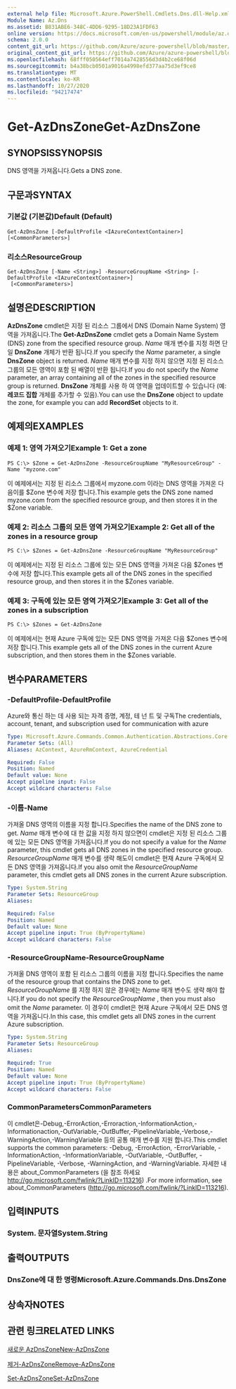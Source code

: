 ```yaml
---
external help file: Microsoft.Azure.PowerShell.Cmdlets.Dns.dll-Help.xml
Module Name: Az.Dns
ms.assetid: B831ABE6-348C-4DD6-9295-18D23A1FDF63
online version: https://docs.microsoft.com/en-us/powershell/module/az.dns/get-azdnszone
schema: 2.0.0
content_git_url: https://github.com/Azure/azure-powershell/blob/master/src/Dns/Dns/help/Get-AzDnsZone.md
original_content_git_url: https://github.com/Azure/azure-powershell/blob/master/src/Dns/Dns/help/Get-AzDnsZone.md
ms.openlocfilehash: 68fff050564eff7014a7428556d3d4b2ce68f06d
ms.sourcegitcommit: b4a38bcb0501a9016a4998efd377aa75d3ef9ce8
ms.translationtype: MT
ms.contentlocale: ko-KR
ms.lasthandoff: 10/27/2020
ms.locfileid: "94217474"
---
```

# <span data-ttu-id="65b29-101">Get-AzDnsZone</span><span class="sxs-lookup"><span data-stu-id="65b29-101">Get-AzDnsZone</span></span>

## <span data-ttu-id="65b29-102">SYNOPSIS</span><span class="sxs-lookup"><span data-stu-id="65b29-102">SYNOPSIS</span></span>
<span data-ttu-id="65b29-103">DNS 영역을 가져옵니다.</span><span class="sxs-lookup"><span data-stu-id="65b29-103">Gets a DNS zone.</span></span>

## <span data-ttu-id="65b29-104">구문과</span><span class="sxs-lookup"><span data-stu-id="65b29-104">SYNTAX</span></span>

### <span data-ttu-id="65b29-105">기본값 (기본값)</span><span class="sxs-lookup"><span data-stu-id="65b29-105">Default (Default)</span></span>
```
Get-AzDnsZone [-DefaultProfile <IAzureContextContainer>] [<CommonParameters>]
```

### <span data-ttu-id="65b29-106">리소스</span><span class="sxs-lookup"><span data-stu-id="65b29-106">ResourceGroup</span></span>
```
Get-AzDnsZone [-Name <String>] -ResourceGroupName <String> [-DefaultProfile <IAzureContextContainer>]
 [<CommonParameters>]
```

## <span data-ttu-id="65b29-107">설명은</span><span class="sxs-lookup"><span data-stu-id="65b29-107">DESCRIPTION</span></span>
<span data-ttu-id="65b29-108">**AzDnsZone** cmdlet은 지정 된 리소스 그룹에서 DNS (Domain Name System) 영역을 가져옵니다.</span><span class="sxs-lookup"><span data-stu-id="65b29-108">The **Get-AzDnsZone** cmdlet gets a Domain Name System (DNS) zone from the specified resource group.</span></span>
<span data-ttu-id="65b29-109">*Name* 매개 변수를 지정 하면 단일 **DnsZone** 개체가 반환 됩니다.</span><span class="sxs-lookup"><span data-stu-id="65b29-109">If you specify the *Name* parameter, a single **DnsZone** object is returned.</span></span>
<span data-ttu-id="65b29-110">*Name* 매개 변수를 지정 하지 않으면 지정 된 리소스 그룹의 모든 영역이 포함 된 배열이 반환 됩니다.</span><span class="sxs-lookup"><span data-stu-id="65b29-110">If you do not specify the *Name* parameter, an array containing all of the zones in the specified resource group is returned.</span></span>
<span data-ttu-id="65b29-111">**DnsZone** 개체를 사용 하 여 영역을 업데이트할 수 있습니다 (예: **레코드 집합** 개체를 추가할 수 있음).</span><span class="sxs-lookup"><span data-stu-id="65b29-111">You can use the **DnsZone** object to update the zone, for example you can add **RecordSet** objects to it.</span></span>

## <span data-ttu-id="65b29-112">예제의</span><span class="sxs-lookup"><span data-stu-id="65b29-112">EXAMPLES</span></span>

### <span data-ttu-id="65b29-113">예제 1: 영역 가져오기</span><span class="sxs-lookup"><span data-stu-id="65b29-113">Example 1: Get a zone</span></span>
```
PS C:\> $Zone = Get-AzDnsZone -ResourceGroupName "MyResourceGroup" -Name "myzone.com"
```

<span data-ttu-id="65b29-114">이 예제에서는 지정 된 리소스 그룹에서 myzone.com 이라는 DNS 영역을 가져온 다음이를 $Zone 변수에 저장 합니다.</span><span class="sxs-lookup"><span data-stu-id="65b29-114">This example gets the DNS zone named myzone.com from the specified resource group, and then stores it in the $Zone variable.</span></span>

### <span data-ttu-id="65b29-115">예제 2: 리소스 그룹의 모든 영역 가져오기</span><span class="sxs-lookup"><span data-stu-id="65b29-115">Example 2: Get all of the zones in a resource group</span></span>
```
PS C:\> $Zones = Get-AzDnsZone -ResourceGroupName "MyResourceGroup"
```

<span data-ttu-id="65b29-116">이 예제에서는 지정 된 리소스 그룹에 있는 모든 DNS 영역을 가져온 다음 $Zones 변수에 저장 합니다.</span><span class="sxs-lookup"><span data-stu-id="65b29-116">This example gets all of the DNS zones in the specified resource group, and then stores it in the $Zones variable.</span></span>

### <span data-ttu-id="65b29-117">예제 3: 구독에 있는 모든 영역 가져오기</span><span class="sxs-lookup"><span data-stu-id="65b29-117">Example 3: Get all of the zones in a subscription</span></span>
```
PS C:\> $Zones = Get-AzDnsZone
```

<span data-ttu-id="65b29-118">이 예제에서는 현재 Azure 구독에 있는 모든 DNS 영역을 가져온 다음 $Zones 변수에 저장 합니다.</span><span class="sxs-lookup"><span data-stu-id="65b29-118">This example gets all of the DNS zones in the current Azure subscription, and then stores them in the $Zones variable.</span></span>

## <span data-ttu-id="65b29-119">변수</span><span class="sxs-lookup"><span data-stu-id="65b29-119">PARAMETERS</span></span>

### <span data-ttu-id="65b29-120">-DefaultProfile</span><span class="sxs-lookup"><span data-stu-id="65b29-120">-DefaultProfile</span></span>
<span data-ttu-id="65b29-121">Azure와 통신 하는 데 사용 되는 자격 증명, 계정, 테 넌 트 및 구독</span><span class="sxs-lookup"><span data-stu-id="65b29-121">The credentials, account, tenant, and subscription used for communication with azure</span></span>

```yaml
Type: Microsoft.Azure.Commands.Common.Authentication.Abstractions.Core.IAzureContextContainer
Parameter Sets: (All)
Aliases: AzContext, AzureRmContext, AzureCredential

Required: False
Position: Named
Default value: None
Accept pipeline input: False
Accept wildcard characters: False
```

### <span data-ttu-id="65b29-122">-이름</span><span class="sxs-lookup"><span data-stu-id="65b29-122">-Name</span></span>
<span data-ttu-id="65b29-123">가져올 DNS 영역의 이름을 지정 합니다.</span><span class="sxs-lookup"><span data-stu-id="65b29-123">Specifies the name of the DNS zone to get.</span></span>
<span data-ttu-id="65b29-124">*Name* 매개 변수에 대 한 값을 지정 하지 않으면이 cmdlet은 지정 된 리소스 그룹에 있는 모든 DNS 영역을 가져옵니다.</span><span class="sxs-lookup"><span data-stu-id="65b29-124">If you do not specify a value for the *Name* parameter, this cmdlet gets all DNS zones in the specified resource group.</span></span>
<span data-ttu-id="65b29-125">*ResourceGroupName* 매개 변수를 생략 해도이 cmdlet은 현재 Azure 구독에서 모든 DNS 영역을 가져옵니다.</span><span class="sxs-lookup"><span data-stu-id="65b29-125">If you also omit the *ResourceGroupName* parameter, this cmdlet gets all DNS zones in the current Azure subscription.</span></span>

```yaml
Type: System.String
Parameter Sets: ResourceGroup
Aliases:

Required: False
Position: Named
Default value: None
Accept pipeline input: True (ByPropertyName)
Accept wildcard characters: False
```

### <span data-ttu-id="65b29-126">-ResourceGroupName</span><span class="sxs-lookup"><span data-stu-id="65b29-126">-ResourceGroupName</span></span>
<span data-ttu-id="65b29-127">가져올 DNS 영역이 포함 된 리소스 그룹의 이름을 지정 합니다.</span><span class="sxs-lookup"><span data-stu-id="65b29-127">Specifies the name of the resource group that contains the DNS zone to get.</span></span>
<span data-ttu-id="65b29-128">*ResourceGroupName* 를 지정 하지 않은 경우에는 *Name* 매개 변수도 생략 해야 합니다.</span><span class="sxs-lookup"><span data-stu-id="65b29-128">If you do not specify the *ResourceGroupName* , then you must also omit the *Name* parameter.</span></span>
<span data-ttu-id="65b29-129">이 경우이 cmdlet은 현재 Azure 구독에서 모든 DNS 영역을 가져옵니다.</span><span class="sxs-lookup"><span data-stu-id="65b29-129">In this case, this cmdlet gets all DNS zones in the current Azure subscription.</span></span>

```yaml
Type: System.String
Parameter Sets: ResourceGroup
Aliases:

Required: True
Position: Named
Default value: None
Accept pipeline input: True (ByPropertyName)
Accept wildcard characters: False
```

### <span data-ttu-id="65b29-130">CommonParameters</span><span class="sxs-lookup"><span data-stu-id="65b29-130">CommonParameters</span></span>
<span data-ttu-id="65b29-131">이 cmdlet은-Debug,-ErrorAction,-Erroraction,-InformationAction,-Informationaction,-OutVariable,-OutBuffer,-PipelineVariable,-Verbose,-WarningAction,-WarningVariable 등의 공통 매개 변수를 지원 합니다.</span><span class="sxs-lookup"><span data-stu-id="65b29-131">This cmdlet supports the common parameters: -Debug, -ErrorAction, -ErrorVariable, -InformationAction, -InformationVariable, -OutVariable, -OutBuffer, -PipelineVariable, -Verbose, -WarningAction, and -WarningVariable.</span></span> <span data-ttu-id="65b29-132">자세한 내용은 about_CommonParameters (을 참조 하세요 http://go.microsoft.com/fwlink/?LinkID=113216) .</span><span class="sxs-lookup"><span data-stu-id="65b29-132">For more information, see about_CommonParameters (http://go.microsoft.com/fwlink/?LinkID=113216).</span></span>

## <span data-ttu-id="65b29-133">입력</span><span class="sxs-lookup"><span data-stu-id="65b29-133">INPUTS</span></span>

### <span data-ttu-id="65b29-134">System. 문자열</span><span class="sxs-lookup"><span data-stu-id="65b29-134">System.String</span></span>

## <span data-ttu-id="65b29-135">출력</span><span class="sxs-lookup"><span data-stu-id="65b29-135">OUTPUTS</span></span>

### <span data-ttu-id="65b29-136">DnsZone에 대 한 명령</span><span class="sxs-lookup"><span data-stu-id="65b29-136">Microsoft.Azure.Commands.Dns.DnsZone</span></span>

## <span data-ttu-id="65b29-137">상속자</span><span class="sxs-lookup"><span data-stu-id="65b29-137">NOTES</span></span>

## <span data-ttu-id="65b29-138">관련 링크</span><span class="sxs-lookup"><span data-stu-id="65b29-138">RELATED LINKS</span></span>

[<span data-ttu-id="65b29-139">새로운 AzDnsZone</span><span class="sxs-lookup"><span data-stu-id="65b29-139">New-AzDnsZone</span></span>](./New-AzDnsZone.md)

[<span data-ttu-id="65b29-140">제거-AzDnsZone</span><span class="sxs-lookup"><span data-stu-id="65b29-140">Remove-AzDnsZone</span></span>](./Remove-AzDnsZone.md)

[<span data-ttu-id="65b29-141">Set-AzDnsZone</span><span class="sxs-lookup"><span data-stu-id="65b29-141">Set-AzDnsZone</span></span>](./Set-AzDnsZone.md)
